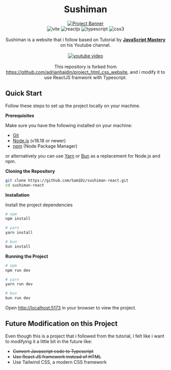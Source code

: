 <div align="center">
  <h1 align="center">Sushiman</h3>
  
  <a href="https://youtu.be/QRrPE9aj3wI?feature=shared" target="_blank">
    <img src="https://private-user-images.githubusercontent.com/151519281/293458629-562e0f27-4b93-41cb-a63d-7c50940fc0ad.png?jwt=eyJhbGciOiJIUzI1NiIsInR5cCI6IkpXVCJ9.eyJpc3MiOiJnaXRodWIuY29tIiwiYXVkIjoicmF3LmdpdGh1YnVzZXJjb250ZW50LmNvbSIsImtleSI6ImtleTUiLCJleHAiOjE3MjMzMDM5MjUsIm5iZiI6MTcyMzMwMzYyNSwicGF0aCI6Ii8xNTE1MTkyODEvMjkzNDU4NjI5LTU2MmUwZjI3LTRiOTMtNDFjYi1hNjNkLTdjNTA5NDBmYzBhZC5wbmc_WC1BbXotQWxnb3JpdGhtPUFXUzQtSE1BQy1TSEEyNTYmWC1BbXotQ3JlZGVudGlhbD1BS0lBVkNPRFlMU0E1M1BRSzRaQSUyRjIwMjQwODEwJTJGdXMtZWFzdC0xJTJGczMlMkZhd3M0X3JlcXVlc3QmWC1BbXotRGF0ZT0yMDI0MDgxMFQxNTI3MDVaJlgtQW16LUV4cGlyZXM9MzAwJlgtQW16LVNpZ25hdHVyZT1lYzZhMjUxODI5YWI0MTU1NzA0MmJjMGEyNmRjMjQ2M2MwNjBhZjIyZjZlN2NiZWE2OGNmOWY1OGVhOTFlNWY3JlgtQW16LVNpZ25lZEhlYWRlcnM9aG9zdCZhY3Rvcl9pZD0wJmtleV9pZD0wJnJlcG9faWQ9MCJ9.zsnhQ9MxUH2Y-PSWEH8HOteKtw9OmxJtZD9IVyTIzCQ" alt="Project Banner">
  </a>

  <div align="center">
    <img src="https://img.shields.io/badge/-vite_js-black?style=for-the-badge&logoColor=white&logo=vite&color=BD34FE" alt="vite" />
    <img src="https://img.shields.io/badge/-react_js-black?style=for-the-badge&logoColor=white&logo=react&color=00d8ff" alt="reactjs" />
    <img src="https://img.shields.io/badge/-typescript-black?style=for-the-badge&logoColor=white&logo=typescript&color=007ACC" alt="typescript" />
    <img src="https://img.shields.io/badge/-css-black?style=for-the-badge&logoColor=white&logo=css3&color=0277BD" alt="css3" />
    <!-- <img src="https://img.shields.io/badge/-tailwind_css-black?style=for-the-badge&logoColor=white&logo=tailwindcss&color=25BABD" alt="tailwind css" /> -->
  </div>

  <br />

  <div align="center">
    Sushiman is a website that i follow based on Tutorial by <a href="https://www.youtube.com/@javascriptmastery/videos" target="_blank"><b>JavaScript Mastery</b></a> on his Youtube channel.
  </div>

  <br />

  <div align="center">
    <a href="https://youtu.be/QRrPE9aj3wI?feature=shared" target="_blank"><img src="https://img.shields.io/badge/-video_tutorial-black?style=for-the-badge&logoColor=white&logo=youtube&color=ff0000" alt="youtube video" /></a>
  </div>

  <br />

  <div align="center">
    This repository is forked from <a href="https://github.com/adrianhajdin/project_html_css_website">https://github.com/adrianhajdin/project_html_css_website</a>, and i modify it to use ReactJS framwork with Typescript.
  </div>
</div>

## Quick Start

Follow these steps to set up the project locally on your machine.

**Prerequisites**

Make sure you have the following installed on your machine:

- [Git](https://git-scm.com/)
- [Node.js](https://nodejs.org/en) (v18.18 or newer)
- [npm](https://www.npmjs.com/) (Node Package Manager)

or alternatively you can use [Yarn](https://yarnpkg.com/) or [Bun](https://bun.sh/) as a replacement for Node.js and npm.

**Cloning the Repository**

```bash
git clone https://github.com/Sam1Dz/sushiman-react.git
cd sushiman-react
```

**Installation**

Install the project dependencies

```bash
# npm
npm install

# yarn
yarn install

# bun
bun install
```

**Running the Project**

```bash
# npm
npm run dev

# yarn
yarn run dev

# bun
bun run dev
```

Open [http://localhost:5173](http://localhost:5173) in your browser to view the project.

## Future Modification on this Project

Even though this is a project that i followed from the tutorial, I felt like i want to modifying it a little bit in the future like:

- ~~Convert Javascript code to Typescript~~
- ~~Use React JS framework instead of HTML~~
- Use Tailwind CSS, a modern CSS framework
